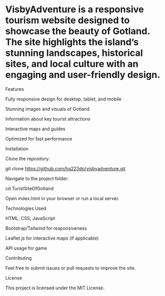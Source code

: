 # VisbyAdventure is a responsive tourism website designed to showcase the beauty of Gotland. The site highlights the island’s stunning landscapes, historical sites, and local culture with an engaging and user-friendly design.

Features

Fully responsive design for desktop, tablet, and mobile

Stunning images and visuals of Gotland

Information about key tourist attractions

Interactive maps and guides

Optimized for fast performance

Installation

Clone the repository:

git clone https://github.com/ha223dp/visbyadventure.git

Navigate to the project folder:

cd TuristSiteOfGotland

Open index.html in your browser or run a local server.

Technologies Used

HTML, CSS, JavaScript

Bootstrap/Tailwind for responsiveness

Leaflet.js for interactive maps (if applicable)

API usage for game

Contributing

Feel free to submit issues or pull requests to improve the site.

License

This project is licensed under the MIT License.
